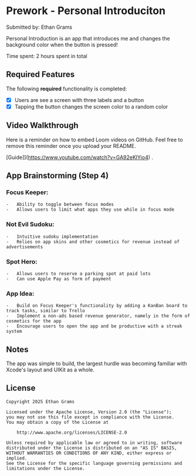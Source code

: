# Prework - Personal Introduciton 

Submitted by: Ethan Grams 

Personal Introduction is an app that introduces me and changes the background color when the button is pressed! 

Time spent: 2 hours spent in total

## Required Features

The following **required** functionality is completed:

- [x] Users are see a screen with three labels and a button
- [x] Tapping the button changes the screen color to a random color
 
## Video Walkthrough

Here is a reminder on how to embed Loom videos on GitHub. Feel free to remove this reminder once you upload your README. 

[Guide]](https://www.youtube.com/watch?v=GA92eKlYio4) .

## App Brainstorming (Step 4)

### Focus Keeper:
    -   Ability to toggle between focus modes
    -   Allows users to limit what apps they use while in focus mode

### Not Evil Sudoku:
    -   Intuitive sudoku implementation 
    -   Relies on app skins and other cosmetics for revenue instead of advertisements 

### Spot Hero:
    -   Allows users to reserve a parking spot at paid lots 
    -   Can use Apple Pay as form of payment 

### App Idea:
    -   Build on Focus Keeper's functionality by adding a KanBan board to track tasks, similar to Trello
    -   Implement a non-ads based revenue generator, namely in the form of cosmetics for the app
    -   Encourage users to open the app and be productive with a streak system

## Notes

The app was simple to build, the largest hurdle was becoming familiar with Xcode's layout and UIKit as a whole.

## License

    Copyright 2025 Ethan Grams 

    Licensed under the Apache License, Version 2.0 (the "License");
    you may not use this file except in compliance with the License.
    You may obtain a copy of the License at

        http://www.apache.org/licenses/LICENSE-2.0

    Unless required by applicable law or agreed to in writing, software
    distributed under the License is distributed on an "AS IS" BASIS,
    WITHOUT WARRANTIES OR CONDITIONS OF ANY KIND, either express or implied.
    See the License for the specific language governing permissions and
    limitations under the License.
